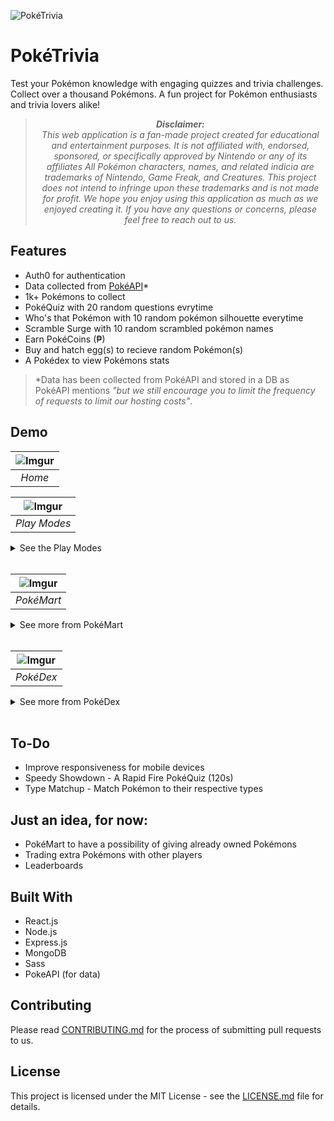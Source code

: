 ![PokéTrivia](https://i.imgur.com/khHJxB7h.png)
# PokéTrivia
Test your Pokémon knowledge with engaging quizzes and trivia challenges. Collect over a thousand Pokémons. A fun project for Pokémon enthusiasts and trivia lovers alike!

> <p align="center"><i><b>Disclaimer:</b><br>This web application is a fan-made project created for educational and entertainment purposes. It is not affiliated with, endorsed, sponsored, or specifically approved by Nintendo or any of its affiliates All Pokémon characters, names, and related indicia are trademarks of Nintendo, Game Freak, and Creatures. This project does not intend to infringe upon these trademarks and is not made for profit. We hope you enjoy using this application as much as we enjoyed creating it. If you have any questions or concerns, please feel free to reach out to us.</i></p>

## Features
- Auth0 for authentication
- Data collected from [PokéAPI](https://pokeapi.co/)*
- 1k+ Pokémons to collect
- PokéQuiz with 20 random questions evrytime
- Who's that Pokémon with 10 random pokémon silhouette everytime
- Scramble Surge with 10 random scrambled pokémon names
- Earn PokéCoins (₱)
- Buy and hatch egg(s) to recieve random Pokémon(s)
- A Pokédex to view Pokémons stats

> \*Data has been collected from PokéAPI and stored in a DB as PokéAPI mentions *"but we still encourage you to limit the frequency of requests to limit our hosting costs"*.

## Demo
| ![Imgur](https://i.imgur.com/CGq2X53.png) |
|:--:|
| <i>Home</i>|


| ![Imgur](https://i.imgur.com/1B6TOTu.png) |
|:--:|
| <i>Play Modes</i>|

<details>
 <summary>See the Play Modes</summary>

| ![Imgur](https://i.imgur.com/8jTrh2a.png) |
|:--:|
| <i>PokéQuiz</i>|

| ![Imgur](https://i.imgur.com/YhA0GFj.png) |
|:--:|
| <i>Who's that Pokémon</i>|

| ![Imgur](https://i.imgur.com/VmUz4oV.png) |
|:--:|
| <i>Scramble Surge</i>|

</details>
</br>

| ![Imgur](https://i.imgur.com/PiSCkko.png) |
|:--:|
| <i>PokéMart</i>|

<details>
 <summary>See more from PokéMart</summary>

| ![Imgur](https://i.imgur.com/lb925mz.png) |
|:--:|
| <i>PokéMart - Hatches</i>|

</details>
</br>

| ![Imgur](https://i.imgur.com/G4urbGH.png) |
|:--:|
| <i>PokéDex</i>|

<details>
 <summary>See more from PokéDex</summary>

| ![Imgur](https://i.imgur.com/iWpH20k.png) |
|:--:|
| <i>PokéDex - All Owned Pokémon</i>|

| ![Imgur](https://i.imgur.com/R4xu33Q.png) |
|:--:|
| <i>PokéDex - All Legendaries</i>|

| ![Imgur](https://i.imgur.com/aA4Kltb.png) |
|:--:|
| <i>PokéDex - All Mythicals</i>|

</details>
</br>

## To-Do
- Improve responsiveness for mobile devices
- Speedy Showdown - A Rapid Fire PokéQuiz (120s)
- Type Matchup - Match Pokémon to their respective types

## Just an idea, for now:
- PokéMart to have a possibility of giving already owned Pokémons
- Trading extra Pokémons with other players
- Leaderboards

## Built With
- React.js
- Node.js
- Express.js
- MongoDB
- Sass
- PokeAPI (for data)

## Contributing

Please read [CONTRIBUTING.md](https://github.com/pratham-jaiswal/poketrivia/blob/main/CONTRIBUTING.md) for the process of submitting pull requests to us.

## License

This project is licensed under the MIT License - see the [LICENSE.md](https://github.com/pratham-jaiswal/poketrivia/blob/main/LICENSE) file for details.